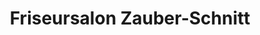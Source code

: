 ---
title: "Friseursalon Zauber-Schnitt"
url: /kemmern/friseursalon-zauber-schnitt/
shop: Friseur
---